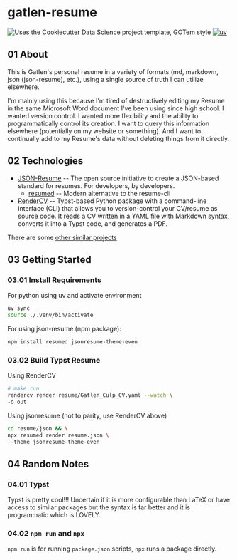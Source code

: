 # gatlen-resume

![Uses the Cookiecutter Data Science project template, GOTem style](https://img.shields.io/badge/GOTem-Project%20Instance-328F97?logo=cookiecutter) [![uv](https://img.shields.io/endpoint?url=https://raw.githubusercontent.com/astral-sh/uv/main/assets/badge/v0.json)](https://github.com/astral-sh/uv)

<!-- [![tests](https://github.com/GatlenCulp/gatlen-resume/actions/workflows/tests.yml/badge.svg)](https://github.com/GatlenCulp/gatlen-resume/actions/workflows/tests.yml) -->
<!-- ![GitHub stars](https://img.shields.io/github/stars/GatlenCulp/gatlen-resume?style=social) -->

## 01 About

This is Gatlen's personal resume in a variety of formats (md, markdown, json (json-resume), etc.), using a single source of truth I can utilize elsewhere.

I'm mainly using this because I'm tired of destructively editing my Resume in the same Microsoft Word document I've been using since high school. I wanted version control. I wanted more flexibility and the ability to programmatically control its creation. I want to query this information elsewhere (potentially on my website or something). And I want to continually add to my Resume's data without deleting things from it directly.

## 02 Technologies

- [JSON-Resume](https://jsonresume.org/) -- The open source initiative to create a JSON-based standard for resumes. For developers, by developers.
    - [resumed](https://github.com/rbardini/resumed) -- Modern alternative to the resume-cli
- [RenderCV](https://docs.rendercv.com/) -- Typst-based Python package with a command-line interface (CLI) that allows you to version-control your CV/resume as source code. It reads a CV written in a YAML file with Markdown syntax, converts it into a Typst code, and generates a PDF.


There are some [other similar projects](https://jsonresume.org/projects)

## 03 Getting Started

### 03.01 Install Requirements

For python using uv and activate environment
```bash
uv sync
source ./.venv/bin/activate
```

For using json-resume (npm package):
```bash
npm install resumed jsonresume-theme-even
```

### 03.02 Build Typst Resume

Using RenderCV

```bash
# make run
rendercv render resume/Gatlen_Culp_CV.yaml --watch \
-o out
```

Using jsonresume (not to parity, use RenderCV above)

```bash
cd resume/json && \
npx resumed render resume.json \
--theme jsonresume-theme-even
```


## 04 Random Notes


### 04.01 Typst
Typst is pretty cool!!! Uncertain if it is more configurable than LaTeX or have access to similar packages but the syntax is far better and it is programmatic which is LOVELY.

### 04.02 `npm run` and `npx`

`npm run` is for running `package.json` scripts, `npx` runs a package directly.
